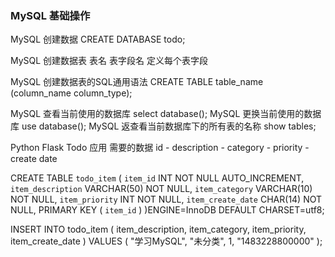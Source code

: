 
### MySQL 基础操作

MySQL 创建数据 <!-- 是 --> CREATE DATABASE todo;

MySQL 创建数据表 <!-- 需要 --> 表名 表字段名 定义每个表字段

MySQL 创建数据表的SQL通用语法 <!-- 是 --> CREATE TABLE table_name (column_name column_type);


MySQL 查看当前使用的数据库  <!-- is --> select database();
MySQL 更换当前使用的数据库  <!-- is --> use database();
MySQL 返查看当前数据库下的所有表的名称  <!-- is --> show tables;





Python Flask Todo 应用 需要的数据  <!-- 是 --> id - description - category - priority - create date


CREATE TABLE `todo_item` (
	`item_id` INT NOT NULL AUTO_INCREMENT,
	`item_description` VARCHAR(50) NOT NULL,
	`item_category` VARCHAR(10) NOT NULL,
	`item_priority` INT NOT NULL,
	`item_create_date` CHAR(14) NOT NULL,
	PRIMARY KEY ( `item_id` )
)ENGINE=InnoDB DEFAULT CHARSET=utf8;



INSERT INTO todo_item ( item_description, item_category, item_priority, item_create_date )
VALUES
( "学习MySQL", "未分类", 1, "1483228800000" );











